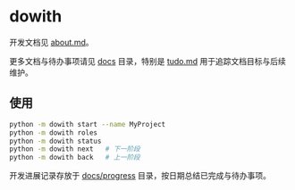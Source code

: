 # dowith

开发文档见 [about.md](about.md)。

更多文档与待办事项请见 [docs](docs/) 目录，特别是 [tudo.md](docs/tudo.md) 用于追踪文档目标与后续维护。

## 使用

```bash
python -m dowith start --name MyProject
python -m dowith roles
python -m dowith status
python -m dowith next   # 下一阶段
python -m dowith back   # 上一阶段
```

开发进展记录存放于 [docs/progress](docs/progress/) 目录，按日期总结已完成与待办事项。
